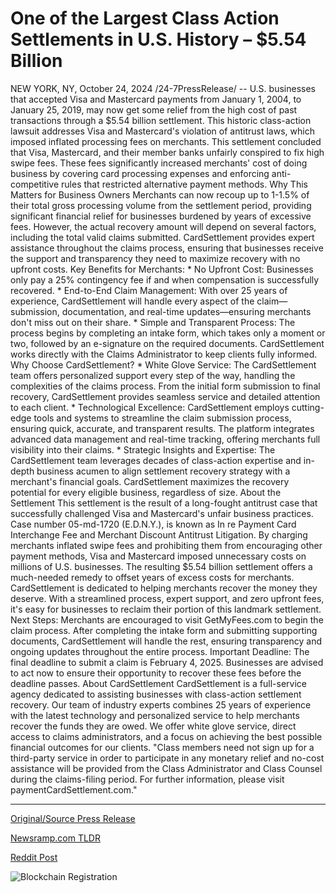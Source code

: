 # One of the Largest Class Action Settlements in U.S. History – $5.54 Billion

NEW YORK, NY, October 24, 2024 /24-7PressRelease/ -- U.S. businesses that accepted Visa and Mastercard payments from January 1, 2004, to January 25, 2019, may now get some relief from the high cost of past transactions through a $5.54 billion settlement. This historic class-action lawsuit addresses Visa and Mastercard's violation of antitrust laws, which imposed inflated processing fees on merchants.  This settlement concluded that Visa, Mastercard, and their member banks unfairly conspired to fix high swipe fees. These fees significantly increased merchants' cost of doing business by covering card processing expenses and enforcing anti-competitive rules that restricted alternative payment methods.  Why This Matters for Business Owners Merchants can now recoup up to 1-1.5% of their total gross processing volume from the settlement period, providing significant financial relief for businesses burdened by years of excessive fees. However, the actual recovery amount will depend on several factors, including the total valid claims submitted.  CardSettlement provides expert assistance throughout the claims process, ensuring that businesses receive the support and transparency they need to maximize recovery with no upfront costs.  Key Benefits for Merchants: * No Upfront Cost: Businesses only pay a 25% contingency fee if and when compensation is successfully recovered. * End-to-End Claim Management: With over 25 years of experience, CardSettlement will handle every aspect of the claim—submission, documentation, and real-time updates—ensuring merchants don't miss out on their share. * Simple and Transparent Process: The process begins by completing an intake form, which takes only a moment or two, followed by an e-signature on the required documents. CardSettlement works directly with the Claims Administrator to keep clients fully informed.  Why Choose CardSettlement? * White Glove Service: The CardSettlement team offers personalized support every step of the way, handling the complexities of the claims process. From the initial form submission to final recovery, CardSettlement provides seamless service and detailed attention to each client. * Technological Excellence: CardSettlement employs cutting-edge tools and systems to streamline the claim submission process, ensuring quick, accurate, and transparent results. The platform integrates advanced data management and real-time tracking, offering merchants full visibility into their claims. * Strategic Insights and Expertise: The CardSettlement team leverages decades of class-action expertise and in-depth business acumen to align settlement recovery strategy with a merchant's financial goals. CardSettlement maximizes the recovery potential for every eligible business, regardless of size.  About the Settlement This settlement is the result of a long-fought antitrust case that successfully challenged Visa and Mastercard's unfair business practices. Case number 05-md-1720 (E.D.N.Y.), is known as In re Payment Card Interchange Fee and Merchant Discount Antitrust Litigation. By charging merchants inflated swipe fees and prohibiting them from encouraging other payment methods, Visa and Mastercard imposed unnecessary costs on millions of U.S. businesses. The resulting $5.54 billion settlement offers a much-needed remedy to offset years of excess costs for merchants.  CardSettlement is dedicated to helping merchants recover the money they deserve. With a streamlined process, expert support, and zero upfront fees, it's easy for businesses to reclaim their portion of this landmark settlement.  Next Steps: Merchants are encouraged to visit GetMyFees.com to begin the claim process. After completing the intake form and submitting supporting documents, CardSettlement will handle the rest, ensuring transparency and ongoing updates throughout the entire process. Important Deadline: The final deadline to submit a claim is February 4, 2025. Businesses are advised to act now to ensure their opportunity to recover these fees before the deadline passes.  About CardSettlement CardSettlement is a full-service agency dedicated to assisting businesses with class-action settlement recovery. Our team of industry experts combines 25 years of experience with the latest technology and personalized service to help merchants recover the funds they are owed. We offer white glove service, direct access to claims administrators, and a focus on achieving the best possible financial outcomes for our clients.  "Class members need not sign up for a third-party service in order to participate in any monetary relief and no-cost assistance will be provided from the Class Administrator and Class Counsel during the claims-filing period. For further information, please visit paymentCardSettlement.com." 

---

[Original/Source Press Release](https://www.24-7pressrelease.com/press-release/515545/one-of-the-largest-class-action-settlements-in-us-history-554-billion)
                    

[Newsramp.com TLDR](https://newsramp.com/curated-news/historic-5-54-billion-settlement-for-visa-and-mastercard-processing-fees/b9d2ad75421e28e29e308066e1d4798b) 

 



[Reddit Post](https://www.reddit.com/r/newsramp/comments/1gbav7s/historic_554_billion_settlement_for_visa_and/) 



![Blockchain Registration](https://cdn.newsramp.app/24-7PressRelease/qrcode/2410/24/pendwoDT.webp)